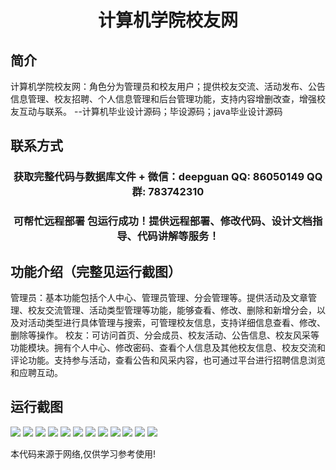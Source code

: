<p><h1 align="center">计算机学院校友网</h1></p>

## 简介
计算机学院校友网：角色分为管理员和校友用户；提供校友交流、活动发布、公告信息管理、校友招聘、个人信息管理和后台管理功能，支持内容增删改查，增强校友互动与联系。    --计算机毕业设计源码；毕设源码；java毕业设计源码


## 联系方式
<p><h3 align="center">获取完整代码与数据库文件 + 微信：deepguan QQ: 86050149 QQ群: 783742310</h3></p>
<p><h3 align="center">可帮忙远程部署 包运行成功！提供远程部署、修改代码、设计文档指导、代码讲解等服务！</h3></p>

## 功能介绍（完整见运行截图）
管理员：基本功能包括个人中心、管理员管理、分会管理等。提供活动及文章管理、校友交流管理、活动类型管理等功能，能够查看、修改、删除和新增分会，以及对活动类型进行具体管理与搜索，可管理校友信息，支持详细信息查看、修改、删除等操作。 校友：可访问首页、分会成员、校友活动、公告信息、校友风采等功能模块。拥有个人中心、修改密码、查看个人信息及其他校友信息、校友交流和评论功能。支持参与活动，查看公告和风采内容，也可通过平台进行招聘信息浏览和应聘互动。


## 运行截图
![](https://bs-1329754181.cos.ap-shanghai.myqcloud.com/spring/ComputerCollegeAlumniNetwork/img/001.jpg)
![](https://bs-1329754181.cos.ap-shanghai.myqcloud.com/spring/ComputerCollegeAlumniNetwork/img/002.jpg)
![](https://bs-1329754181.cos.ap-shanghai.myqcloud.com/spring/ComputerCollegeAlumniNetwork/img/003.jpg)
![](https://bs-1329754181.cos.ap-shanghai.myqcloud.com/spring/ComputerCollegeAlumniNetwork/img/004.jpg)
![](https://bs-1329754181.cos.ap-shanghai.myqcloud.com/spring/ComputerCollegeAlumniNetwork/img/005.jpg)
![](https://bs-1329754181.cos.ap-shanghai.myqcloud.com/spring/ComputerCollegeAlumniNetwork/img/006.jpg)
![](https://bs-1329754181.cos.ap-shanghai.myqcloud.com/spring/ComputerCollegeAlumniNetwork/img/007.jpg)
![](https://bs-1329754181.cos.ap-shanghai.myqcloud.com/spring/ComputerCollegeAlumniNetwork/img/008.jpg)
![](https://bs-1329754181.cos.ap-shanghai.myqcloud.com/spring/ComputerCollegeAlumniNetwork/img/009.jpg)
![](https://bs-1329754181.cos.ap-shanghai.myqcloud.com/spring/ComputerCollegeAlumniNetwork/img/010.jpg)
![](https://bs-1329754181.cos.ap-shanghai.myqcloud.com/spring/ComputerCollegeAlumniNetwork/img/011.jpg)
![](https://bs-1329754181.cos.ap-shanghai.myqcloud.com/spring/ComputerCollegeAlumniNetwork/img/012.jpg)

<p>本代码来源于网络,仅供学习参考使用!</p>
